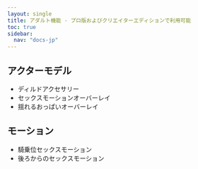 ```yaml
---
layout: single
title: アダルト機能 - プロ版およびクリエイターエディションで利用可能
toc: true
sidebar:
  nav: "docs-jp"
---
```


## アクターモデル
* ディルドアクセサリー
* セックスモーションオーバーレイ
* 揺れるおっぱいオーバーレイ

## モーション
* 騎乗位セックスモーション
* 後ろからのセックスモーション